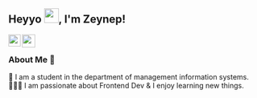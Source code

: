 
## Heyyo <img src="https://github.com/TheDudeThatCode/TheDudeThatCode/blob/master/Assets/Hi.gif" width="29px">, I'm Zeynep!

<a href="https://www.linkedin.com/in/zeynep-kambur-b71512192/">
  <img align="left" width="24px" src="https://img.icons8.com/clouds/100/000000/linkedin.png" />
</a>

<a href="mailto:zeynepkambur@icloud.com">
  <img align="left" width="26px" src="https://img.icons8.com/clouds/100/000000/gmail-new.png" />
</a>
<br/>

### About Me 🚀
🌱 I am a student in the department of management information systems. </br>
👩🏻‍💻  I am passionate about Frontend Dev & I enjoy learning new things. </br>
